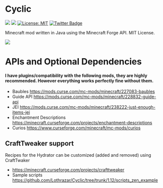
# Cyclic 

[![](http://cf.way2muchnoise.eu/239286.svg)](https://www.curseforge.com/minecraft/mc-mods/cyclic) 
[![](http://cf.way2muchnoise.eu/versions/239286.svg)](https://www.curseforge.com/minecraft/mc-mods/cyclic)
[![License: MIT](https://img.shields.io/badge/License-MIT-green.svg)](https://opensource.org/licenses/MIT)
[![Twitter Badge](https://img.shields.io/badge/contact-twitter-blue.svg)](https://twitter.com/lothrazar)
 

Minecraft mod written in Java using the Minecraft Forge API.  MIT License.


[![](https://c5.patreon.com/external/logo/become_a_patron_button.png)](https://www.patreon.com/lothrazar)

# APIs and Optional Dependencies
#### I have plugins/compatibility with the following mods, they are highly recommended.  However everything works perfectly fine without them.

- Baubles https://mods.curse.com/mc-mods/minecraft/227083-baubles
- Guide API https://mods.curse.com/mc-mods/minecraft/228832-guide-api
- JEI https://mods.curse.com/mc-mods/minecraft/238222-just-enough-items-jei
- Enchantment Descriptions https://minecraft.curseforge.com/projects/enchantment-descriptions
- Curios https://www.curseforge.com/minecraft/mc-mods/curios

## CraftTweaker support

Recipes for the Hydrator can be customized (added and removed) using CraftTwaker
- https://minecraft.curseforge.com/projects/crafttweaker
- Sample scripts https://github.com/Lothrazar/Cyclic/tree/trunk/1.12/scripts_zen_example


